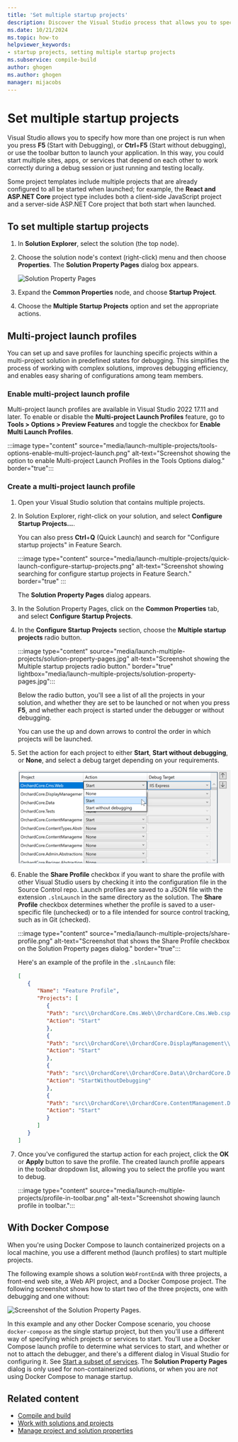 ```yaml
---
title: 'Set multiple startup projects'
description: Discover the Visual Studio process that allows you to specify how more than one project is run when you start the debugger, and create launch profiles you can share with others.
ms.date: 10/21/2024
ms.topic: how-to
helpviewer_keywords:
- startup projects, setting multiple startup projects
ms.subservice: compile-build
author: ghogen
ms.author: ghogen
manager: mijacobs
---
```

# Set multiple startup projects

Visual Studio allows you to specify how more than one project is run when you press **F5** (Start with Debugging), or **Ctrl**+**F5** (Start without debugging), or use the toolbar button to launch your application. In this way, you could start multiple sites, apps, or services that depend on each other to work correctly during a debug session or just running and testing locally.

Some project templates include multiple projects that are already configured to all be started when launched; for example, the **React and ASP.NET Core** project type includes both a client-side JavaScript project and a server-side ASP.NET Core project that both start when launched.

## To set multiple startup projects

1. In **Solution Explorer**, select the solution (the top node).

2. Choose the solution node's context (right-click) menu and then choose **Properties**. The **Solution Property Pages** dialog box appears.

   ![Solution Property Pages](media/vs-2022/solution-properties-startup-projects.png)

3. Expand the **Common Properties** node, and choose **Startup Project**.

4. Choose the **Multiple Startup Projects** option and set the appropriate actions.

## Multi-project launch profiles

You can set up and save profiles for launching specific projects within a multi-project solution in predefined states for debugging. This simplifies the process of working with complex solutions, improves debugging efficiency, and enables easy sharing of configurations among team members.

### Enable multi-project launch profile

Multi-project launch profiles are available in Visual Studio 2022 17.11 and later. To enable or disable the **Multi-project Launch Profiles** feature, go to **Tools > Options > Preview Features** and toggle the checkbox for **Enable Multi Launch Profiles**.

:::image type="content" source="media/launch-multiple-projects/tools-options-enable-multi-project-launch.png" alt-text="Screenshot showing the option to enable Multi-project Launch Profiles in the Tools Options dialog." border="true":::

### Create a multi-project launch profile

1. Open your Visual Studio solution that contains multiple projects.
1. In Solution Explorer, right-click on your solution, and select **Configure Startup Projects...**.

   You can also press **Ctrl**+**Q** (Quick Launch) and search for "Configure startup projects" in Feature Search.

   :::image type="content" source="media/launch-multiple-projects/quick-launch-configure-startup-projects.png" alt-text="Screenshot showing searching for configure startup projects in Feature Search." border="true" :::

   The **Solution Property Pages** dialog appears.

1. In the Solution Property Pages, click on the **Common Properties** tab, and select **Configure Startup Projects**.
1. In the **Configure Startup Projects** section, choose the **Multiple startup projects** radio button.

     :::image type="content" source="media/launch-multiple-projects/solution-property-pages.jpg" alt-text="Screenshot showing the Multiple startup projects radio button." border="true" lightbox="media/launch-multiple-projects/solution-property-pages.jpg":::

   Below the radio button, you'll see a list of all the projects in your solution, and whether they are set to be launched or not when you press **F5**, and whether each project is started under the debugger or without debugging.

   You can use the up and down arrows to control the order in which projects will be launched.

1. Set the action for each project to either **Start**, **Start without debugging**, or **None**, and select a debug target depending on your requirements.

   ![Screenshot showing the options for starting a project.](media/launch-multiple-projects/launch-profiles-start-options.png)

1. Enable the **Share Profile** checkbox if you want to share the profile with other Visual Studio users by checking it into the configuration file in the Source Control repo.
   Launch profiles are saved to a JSON file with the extension `.slnLaunch` in the same directory as the solution. The **Share Profile** checkbox determines whether the profile is saved to a user-specific file (unchecked) or to a file intended for source control tracking, such as in Git (checked).

   :::image type="content" source="media/launch-multiple-projects/share-profile.png" alt-text="Screenshot that shows the Share Profile checkbox on the Solution Property pages dialog." border="true":::

   Here's an example of the profile in the `.slnLaunch` file:

   ```json
   [
      {
         "Name": "Feature Profile",
         "Projects": [
            {
            "Path": "src\\OrchardCore.Cms.Web\\OrchardCore.Cms.Web.csproj",
            "Action": "Start"
            },
            {
            "Path": "src\\OrchardCore\\OrchardCore.DisplayManagement\\OrchardCore.DisplayManagement.csproj",
            "Action": "Start"
            },
            {
            "Path": "src\\OrchardCore\\OrchardCore.Data\\OrchardCore.Data.csproj",
            "Action": "StartWithoutDebugging"
            },
            {
            "Path": "src\\OrchardCore\\OrchardCore.ContentManagement.Display\\OrchardCore.ContentManagement.Display.csproj",
            "Action": "Start"
            }
         ]
      }
   ]
   ```

1. Once you've configured the startup action for each project, click the **OK** or **Apply** button to save the profile.
   The created launch profile appears in the toolbar dropdown list, allowing you to select the profile you want to debug.

   :::image type="content" source="media/launch-multiple-projects/profile-in-toolbar.png" alt-text="Screenshot showing launch profile in toolbar.":::

## With Docker Compose

When you're using Docker Compose to launch containerized projects on a local machine, you use a different method (launch profiles) to start multiple projects.

The following example shows a solution `WebFrontEndA` with three projects, a front-end web site, a Web API project, and a Docker Compose project. The following screenshot shows how to start two of the three projects, one with debugging and one without:

![Screenshot of the Solution Property Pages.](media/vs-2022/startup-projects.png)

In this example and any other Docker Compose scenario, you choose `docker-compose` as the single startup project, but then you'll use a different way of specifying which projects or services to start. You'll use a Docker Compose launch profile to determine what services to start, and whether or not to attach the debugger, and there's a different dialog in Visual Studio for configuring it. See [Start a subset of services](../containers/launch-profiles.md). The **Solution Property Pages** dialog is only used for non-containerized solutions, or when you are *not* using Docker Compose to manage startup.

## Related content

- [Compile and build](../ide/compiling-and-building-in-visual-studio.md)
- [Work with solutions and projects](../ide/creating-solutions-and-projects.md)
- [Manage project and solution properties](../ide/managing-project-and-solution-properties.md)
